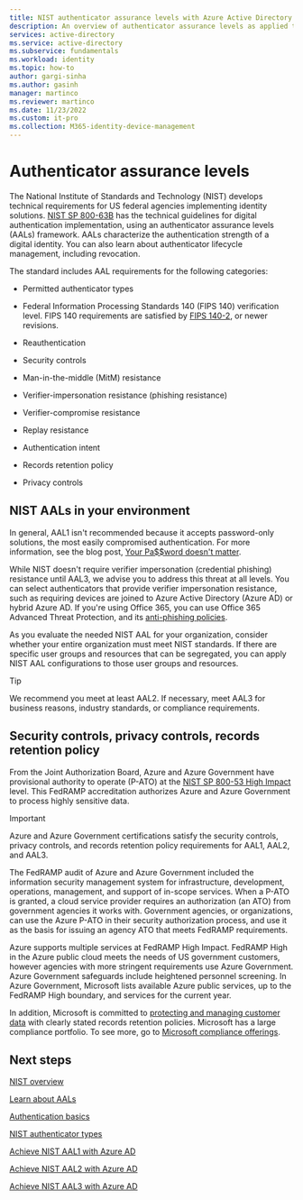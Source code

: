```yaml
---
title: NIST authenticator assurance levels with Azure Active Directory
description: An overview of authenticator assurance levels as applied to Azure Active Directory
services: active-directory 
ms.service: active-directory
ms.subservice: fundamentals
ms.workload: identity
ms.topic: how-to
author: gargi-sinha
ms.author: gasinh
manager: martinco
ms.reviewer: martinco
ms.date: 11/23/2022
ms.custom: it-pro
ms.collection: M365-identity-device-management
---
```


# Authenticator assurance levels 

The National Institute of Standards and Technology (NIST) develops technical requirements for US federal agencies implementing identity solutions. [NIST SP 800-63B](https://pages.nist.gov/800-63-3/sp800-63b.html) has the technical guidelines for digital authentication implementation, using an authenticator assurance levels (AALs) framework. AALs characterize the authentication strength of a digital identity. You can also learn about authenticator lifecycle management, including revocation. 

The standard includes AAL requirements for the following categories:

* Permitted authenticator types

* Federal Information Processing Standards 140 (FIPS 140) verification level. FIPS 140 requirements are satisfied by [FIPS 140-2](https://csrc.nist.gov/publications/detail/fips/140/2/final), or newer revisions.

* Reauthentication

* Security controls

* Man-in-the-middle (MitM) resistance

* Verifier-impersonation resistance (phishing resistance)

* Verifier-compromise resistance

* Replay resistance

* Authentication intent

* Records retention policy

* Privacy controls

## NIST AALs in your environment

In general, AAL1 isn't recommended because it accepts password-only solutions, the most easily compromised authentication. For more information, see the blog post, [Your Pa$$word doesn't matter](https://techcommunity.microsoft.com/t5/azure-active-directory-identity/your-pa-word-doesn-t-matter/ba-p/731984). 

While NIST doesn't require verifier impersonation (credential phishing) resistance until AAL3, we advise you to address this threat at all levels. You can select authenticators that provide verifier impersonation resistance, such as requiring devices are joined to Azure Active Directory (Azure AD) or hybrid Azure AD. If you're using Office 365, you can use Office 365 Advanced Threat Protection, and its [anti-phishing policies](/microsoft-365/security/office-365-security/set-up-anti-phishing-policies).

As you evaluate the needed NIST AAL for your organization, consider whether your entire organization must meet NIST standards. If there are specific user groups and resources that can be segregated, you can apply NIST AAL configurations to those user groups and resources. 

> [!TIP]
> We recommend you meet at least AAL2. If necessary, meet AAL3 for business reasons, industry standards, or compliance requirements.

## Security controls, privacy controls, records retention policy

From the Joint Authorization Board, Azure and Azure Government have provisional authority to operate (P-ATO) at the [NIST SP 800-53 High Impact](https://nvd.nist.gov/800-53/Rev4/impact/high) level. This FedRAMP accreditation authorizes Azure and Azure Government to process highly sensitive data.

> [!IMPORTANT]
> Azure and Azure Government certifications satisfy the security controls, privacy controls, and records retention policy requirements for AAL1, AAL2, and AAL3.

The FedRAMP audit of Azure and Azure Government included the information security management system for infrastructure, development, operations, management, and support of in-scope services. When a P-ATO is granted, a cloud service provider requires an authorization (an ATO) from government agencies it works with. Government agencies, or organizations, can use the Azure P-ATO in their security authorization process, and use it as the basis for issuing an agency ATO that meets FedRAMP requirements.

Azure supports multiple services at FedRAMP High Impact. FedRAMP High in the Azure public cloud meets the needs of US government customers, however agencies with more stringent requirements use Azure Government. Azure Government safeguards include heightened personnel screening. In Azure Government, Microsoft lists available Azure public services, up to the FedRAMP High boundary, and services for the current year.

In addition, Microsoft is committed to [protecting and managing customer data](https://www.microsoft.com/trust-center/privacy/data-management) with clearly stated records retention policies. Microsoft has a large compliance portfolio. To see more, go to [Microsoft compliance offerings](/compliance/regulatory/offering-home). 

## Next steps 

[NIST overview](nist-overview.md)

[Learn about AALs](nist-about-authenticator-assurance-levels.md)

[Authentication basics](nist-authentication-basics.md)

[NIST authenticator types](nist-authenticator-types.md)

[Achieve NIST AAL1 with Azure AD](nist-authenticator-assurance-level-1.md)

[Achieve NIST AAL2 with Azure AD](nist-authenticator-assurance-level-2.md)

[Achieve NIST AAL3 with Azure AD](nist-authenticator-assurance-level-3.md)
